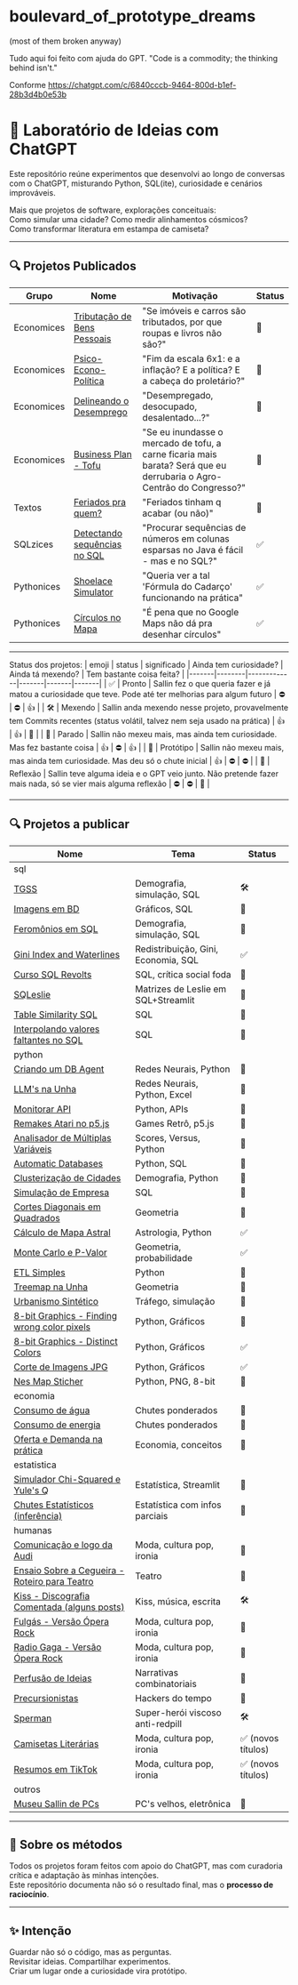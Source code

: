 # boulevard_of_prototype_dreams
(most of them broken anyway)

Tudo aqui foi feito com ajuda do GPT.
"Code is a commodity; the thinking behind isn't."

Conforme https://chatgpt.com/c/6840cccb-9464-800d-b1ef-28b3d4b0e53b

# 🧪 Laboratório de Ideias com ChatGPT

Este repositório reúne experimentos que desenvolvi ao longo de conversas com o ChatGPT, misturando Python, SQL(ite), curiosidade e cenários improváveis.

Mais que projetos de software, explorações conceituais:  
Como simular uma cidade? Como medir alinhamentos cósmicos?  
Como transformar literatura em estampa de camiseta?

---

## 🔍 Projetos Publicados

| Grupo | Nome | Motivação | Status |
|-------|------|------|--------|
| Economices | [Tributação de Bens Pessoais](./humanas/economia/tributacao-bens-pessoais) | "Se imóveis e carros são tributados, por que roupas e livros não são?" | 🧠 |
| Economices | [Psico-Econo-Política](./humanas/economia/psico-econo-política) | "Fim da escala 6x1: e a inflação? E a política? E a cabeça do proletário?" | 🧠 |
| Economices | [Delineando o Desemprego](./humanas/economia/desemprego-conceitos) | "Desempregado, desocupado, desalentado...?" | 🧠 |
| Economices | [Business Plan - Tofu](./humanas/economia/tofu-master) | "Se eu inundasse o mercado de tofu, a carne ficaria mais barata? Será que eu derrubaria o Agro-Centrão do Congresso?" | 🧠 |
| Textos | [Feriados pra quem?](./humanas/arte/feriados-pra-quem) | "Feriados tinham q acabar (ou não)" | 🧠 |
| SQLzices | [Detectando sequências no SQL](./exatas/sql/sequence-detection-sql) | "Procurar sequências de números em colunas esparsas no Java é fácil - mas e no SQL?" | ✅ |
| Pythonices | [Shoelace Simulator](./exatas/python/shoelace-simulator) | "Queria ver a tal 'Fórmula do Cadarço' funcionando na prática" | ✅ |
| Pythonices | [Círculos no Mapa](./exatas/python/map-circles) | "É pena que no Google Maps não dá pra desenhar círculos" | ✅ |

---

Status dos projetos:
| emoji | status | significado | Ainda tem curiosidade? | Ainda tá mexendo? | Tem bastante coisa feita? |
|-------|--------|-------------|-------|-------|-------|
| ✅ | Pronto | Sallin fez o que queria fazer e já matou a curiosidade que teve. Pode até ter melhorias para algum futuro | ⛔ | ⛔ | 👍 |
| 🛠️ | Mexendo | Sallin anda mexendo nesse projeto, provavelmente tem Commits recentes (status volátil, talvez nem seja usado na prática) | 👍 | 👍 | 🤷 |
| 👕 | Parado | Sallin não mexeu mais, mas ainda tem curiosidade. Mas fez bastante coisa | 👍 | ⛔ | 👍 |
| 🧪 | Protótipo | Sallin não mexeu mais, mas ainda tem curiosidade. Mas deu só o chute inicial | 👍 | ⛔ | ⛔ |
| 🧠 | Reflexão | Sallin teve alguma ideia e o GPT veio junto. Não pretende fazer mais nada, só se vier mais alguma reflexão | ⛔ | ⛔ | 🤷 |

---

## 🔍 Projetos a publicar

| Nome | Tema | Status |
|------|------|--------|
|sql||
| [TGSS](./exatas/sql/tgss) | Demografia, simulação, SQL | 🛠️ |
| [Imagens em BD](./exatas/sql/db-image) | Gráficos, SQL | 🧪 |
| [Feromônios em SQL](./exatas/sql/feromonios-sql) | Demografia, simulação, SQL | 🧠 |
| [Gini Index and Waterlines](./exatas/sql/gini-waterline) | Redistribuição, Gini, Economia, SQL | ✅ |
| [Curso SQL Revolts](./exatas/sql/sql-revolts) | SQL, crítica social foda | 👕 | 
| [SQLeslie](./exatas/sql/sqleslie) | Matrizes de Leslie em SQL+Streamlit | 🧪 |
| [Table Similarity SQL](./exatas/sql/table-similarity) | SQL | 👕 |
| [Interpolando valores faltantes no SQL](./exatas/sql/value-interpolation-sql) | SQL | 👕 |
|python||
| [Criando um DB Agent](./exatas/python/ia/criando-db-agent) | Redes Neurais, Python | 👕 |
| [LLM's na Unha](./exatas/python/ia/llms-na-unha) | Redes Neurais, Python, Excel | 👕 |
| [Monitorar API](./exatas/python/api-monitor) | Python, APIs | 🧪 |
| [Remakes Atari no p5.js](./exatas/python/atari-p5js) | Games Retrô, p5.js | 👕 |
| [Analisador de Múltiplas Variáveis](./exatas/python/multiple-variable-analyzer) | Scores, Versus, Python | 🧪 |
| [Automatic Databases](./exatas/python/automatic-databases) | Python, SQL | 👕 |
| [Clusterização de Cidades](./exatas/python/city-clustering) | Demografia, Python | 🧪 |
| [Simulação de Empresa](./exatas/python/corporation-simulation) | SQL | 🧪 |
| [Cortes Diagonais em Quadrados](./exatas/python/cortes-diagonais-quadrados) | Geometria | 🧪 |
| [Cálculo de Mapa Astral](./exatas/python/mapa-astral) | Astrologia, Python | ✅ |
| [Monte Carlo e P-Valor](./exatas/python/monte-carlo-alinhamentos) | Geometria, probabilidade | ✅ |
| [ETL Simples](./exatas/python/simple-etl) | Python | 🧪 |
| [Treemap na Unha](./exatas/python/treemap-na-unha) | Geometria | 🧪 |
| [Urbanismo Sintético](./exatas/python/urbanismo-sintetico) | Tráfego, simulação | 🧪 |
| [8-bit Graphics - Finding wrong color pixels](./exatas/python/nes-map-stitcher/8bit-graphics-tools-pixels) | Python, Gráficos | 🧪 |
| [8-bit Graphics - Distinct Colors](./exatas/python/nes-map-stitcher/8bit-graphics-tools-distinct) | Python, Gráficos | ✅ |
| [Corte de Imagens JPG](./exatas/python/nes-map-stitcher/8bit-graphics-tools-cuts) | Python, Gráficos | ✅ |
| [Nes Map Sticher](./exatas/python/nes-map-stitcher) | Python, PNG, 8-bit | 🧪 |
|economia||
| [Consumo de água](./humanas/economia/consumo-agua) | Chutes ponderados | 🧠 |
| [Consumo de energia](./humanas/economia/consumo-energia) | Chutes ponderados | 🧠 |
| [Oferta e Demanda na prática](./humanas/economia/oferta-demanda-pratica) | Economia, conceitos | 🧠 |
|estatistica||
| [Simulador Chi-Squared e Yule's Q](./exatas/estatistica/chi-squared-yules-q) | Estatística, Streamlit | 👕 |
| [Chutes Estatísticos (inferência)](./exatas/estatistica/chutes-estatisticos) | Estatística com infos parciais | 👕 |
|humanas||
| [Comunicação e logo da Audi](./humanas/arte/comunicacao-audi) | Moda, cultura pop, ironia | 🧠 |
| [Ensaio Sobre a Cegueira - Roteiro para Teatro](./humanas/arte/ensaio-sobre-cegueira) | Teatro | 👕 |
| [Kiss - Discografia Comentada (alguns posts)](./humanas/arte/kiss-discografia) | Kiss, música, escrita | 🛠️ |
| [Fulgás - Versão Ópera Rock](./humanas/arte/opera-rock-fulgas) | Moda, cultura pop, ironia | 👕 |
| [Radio Gaga - Versão Ópera Rock](./humanas/arte/opera-rock-radio-gaga) | Moda, cultura pop, ironia | 👕 |
| [Perfusão de Ideias](./humanas/arte/perfusao-de-ideias) | Narrativas combinatoriais | 🧪 |
| [Precursionistas](./humanas/arte/precursionistas) | Hackers do tempo | 🧪 |
| [Sperman](./humanas/arte/sperman) | Super-herói viscoso anti-redpill | 🛠️ |
| [Camisetas Literárias](./humanas/arte/thisrts-literarias) | Moda, cultura pop, ironia | ✅ (novos títulos) |
| [Resumos em TikTok](./humanas/arte/tiktok-literature) | Moda, cultura pop, ironia | ✅ (novos títulos) |
|outros||
| [Museu Sallin de PCs](./exatas/outros/museu-sallin-pcs) | PC's velhos, eletrônica | 👕 |

---

## 🤖 Sobre os métodos

Todos os projetos foram feitos com apoio do ChatGPT, mas com curadoria crítica e adaptação às minhas intenções.  
Este repositório documenta não só o resultado final, mas o **processo de raciocínio**.

---

## ✨ Intenção

Guardar não só o código, mas as perguntas.  
Revisitar ideias. Compartilhar experimentos.  
Criar um lugar onde a curiosidade vira protótipo.
